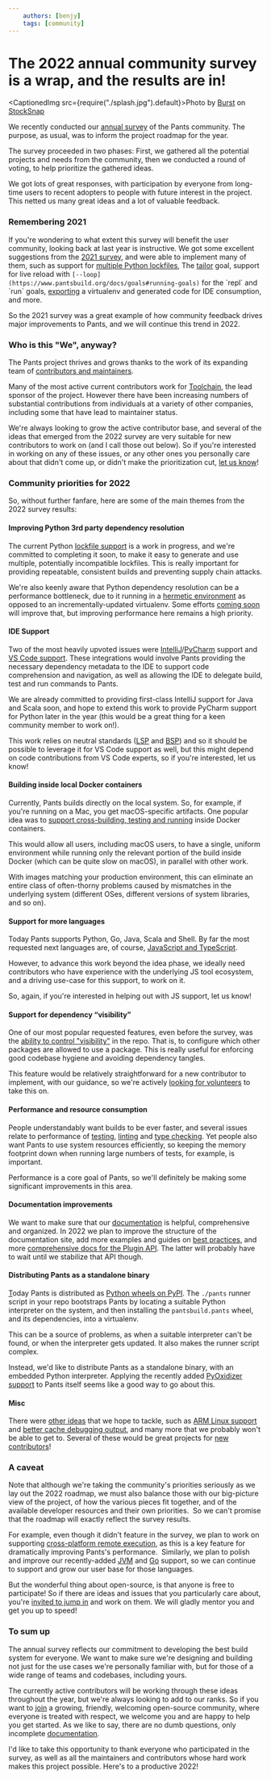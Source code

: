 ```yaml
---
    authors: [benjy]
    tags: [community]
---
```


# The 2022 annual community survey is a wrap, and the results are in!

<CaptionedImg src={require("./splash.jpg").default}>Photo by [Burst](https://stocksnap.io/author/burstshopify) on [StockSnap](https://stocksnap.io)</CaptionedImg>

<!--truncate-->

We recently conducted our [annual survey](https://groups.google.com/g/pants-devel/c/UFt3Os--6ps/m/FCjGTnlRBQAJ) of the Pants community. The purpose, as usual, was to inform the project roadmap for the year.

The survey proceeded in two phases: First, we gathered all the potential projects and needs from the community, then we conducted a round of voting, to help prioritize the gathered ideas.

We got lots of great responses, with participation by everyone from long-time users to recent adopters to people with future interest in the project. This netted us many great ideas and a lot of valuable feedback.

### Remembering 2021

If you're wondering to what extent this survey will benefit the user community, looking back at last year is instructive. We got some excellent suggestions from the [2021 survey](https://groups.google.com/u/1/g/pants-devel/c/F8Saug3BrFw?hl=en), and were able to implement many of them, such as support for [multiple Python lockfiles](https://www.pantsbuild.org/v2.11/docs/python-third-party-dependencies#lockfiles), The [tailor](../2021-03-19-tailoring-pants-to-your-codebase/index.md) goal, support for live reload with `[--loop](https://www.pantsbuild.org/docs/goals#running-goals)` for the \`repl\` and \`run\` goals, [exporting](https://www.pantsbuild.org/docs/reference-export) a virtualenv and generated code for IDE consumption, and more.

So the 2021 survey was a great example of how community feedback drives major improvements to Pants, and we will continue this trend in 2022.

### Who is this "We", anyway?

The Pants project thrives and grows thanks to the work of its expanding team of [contributors and maintainers](https://www.pantsbuild.org/docs/the-pants-community#how-is-the-community-structured).

Many of the most active current contributors work for [Toolchain](https://toolchain.com/), the lead sponsor of the project. However there have been increasing numbers of substantial contributions from individuals at a variety of other companies, including some that have lead to maintainer status.

We're always looking to grow the active contributor base, and several of the ideas that emerged from the 2022 survey are very suitable for new contributors to work on (and I call those out below). So if you're interested in working on any of these issues, or any other ones you personally care about that didn't come up, or didn't make the prioritization cut, [let us know](https://www.pantsbuild.org/docs/getting-help)!

### Community priorities for 2022

So, without further fanfare, here are some of the main themes from the 2022 survey results:

#### Improving Python 3rd party dependency resolution

The current Python [lockfile support](https://www.pantsbuild.org/docs/python-third-party-dependencies#lockfiles) is a work in progress, and we're committed to completing it soon, to make it easy to generate and use multiple, potentially incompatible lockfiles. This is really important for providing repeatable, consistent builds and preventing supply chain attacks.

We're also keenly aware that Python dependency resolution can be a performance bottleneck, due to it running in a [hermetic environment](https://github.com/pantsbuild/pants/issues/14127) as opposed to an incrementally-updated virtualenv. Some efforts [coming soon](https://github.com/pantsbuild/pants/issues/13964) will improve that, but improving performance here remains a high priority.

#### IDE Support

Two of the most heavily upvoted issues were [IntelliJ](https://github.com/pantsbuild/pants/issues/13260)/[PyCharm](https://github.com/pantsbuild/pants/issues/11151) support and [VS Code support](https://github.com/pantsbuild/pants/issues/10920). These integrations would involve Pants providing the necessary dependency metadata to the IDE to support code comprehension and navigation, as well as allowing the IDE to delegate build, test and run commands to Pants.

We are already committed to providing first-class IntelliJ support for Java and Scala soon, and hope to extend this work to provide PyCharm support for Python later in the year (this would be a great thing for a keen community member to work on!).

This work relies on neutral standards ([LSP](https://microsoft.github.io/language-server-protocol/) and [BSP](https://build-server-protocol.github.io/)) and so it should be possible to leverage it for VS Code support as well, but this might depend on code contributions from VS Code experts, so if you're interested, let us know!

#### Building inside local Docker containers

Currently, Pants builds directly on the local system. So, for example, if you're running on a Mac, you get macOS-specific artifacts. One popular idea was to [support cross-building, testing and running](https://github.com/pantsbuild/pants/issues/13682) inside Docker containers.

This would allow all users, including macOS users, to have a single, uniform environment while running only the relevant portion of the build inside Docker (which can be quite slow on macOS), in parallel with other work.

With images matching your production environment, this can eliminate an entire class of often-thorny problems caused by mismatches in the underlying system (different OSes, different versions of system libraries, and so on).

#### Support for more languages

Today Pants supports Python, Go, Java, Scala and Shell. By far the most requested next languages are, of course, [JavaScript and TypeScript](https://github.com/pantsbuild/pants/issues/14190).

However, to advance this work beyond the idea phase, we ideally need contributors who have experience with the underlying JS tool ecosystem, and a driving use-case for this support, to work on it.

So, again, if you're interested in helping out with JS support, let us know!

#### Support for dependency “visibility”

One of our most popular requested features, even before the survey, was the [ability to control "visibility"](https://github.com/pantsbuild/pants/issues/13393) in the repo. That is, to configure which other packages are allowed to use a package. This is really useful for enforcing good codebase hygiene and avoiding dependency tangles.

This feature would be relatively straightforward for a new contributor to implement, with our guidance, so we're actively [looking for volunteers](https://www.pantsbuild.org/docs/getting-help) to take this on.

#### Performance and resource consumption

People understandably want builds to be ever faster, and several issues relate to performance of [testing](https://github.com/pantsbuild/pants/issues/12662), [linting](https://github.com/pantsbuild/pants/issues/10542) and [type checking](https://github.com/pantsbuild/pants/issues/10864). Yet people also want Pants to use system resources efficiently, so keeping the memory footprint down when running large numbers of tests, for example, is important.

Performance is a core goal of Pants, so we'll definitely be making some significant improvements in this area.

#### Documentation improvements

We want to make sure that our [documentation](https://www.pantsbuild.org/docs) is helpful, comprehensive and organized. In 2022 we plan to improve the structure of the documentation site, add more examples and guides on [best practices](https://github.com/pantsbuild/pants/issues/14199), and more [comprehensive docs for the Plugin API](https://github.com/pantsbuild/pants/issues/10945). The latter will probably have to wait until we stabilize that API though.

#### Distributing Pants as a standalone binary

[T](https://www.pantsbuild.org/docs)oday Pants is distributed as [Python wheels on PyPI](https://pypi.org/project/pantsbuild.pants/). The `./pants` runner script in your repo bootstraps Pants by locating a suitable Python interpreter on the system, and then installing the `pantsbuild.pants` wheel, and its dependencies, into a virtualenv.

This can be a source of problems, as when a suitable interpreter can't be found, or when the interpreter gets updated. It also makes the runner script complex.

Instead, we'd like to distribute Pants as a standalone binary, with an embedded Python interpreter. Applying the recently added [PyOxidizer support](../2022-02-18-packaging-python-with-the-pyoxidizer-pants-plugin/index.md) to Pants itself seems like a good way to go about this.

#### Misc

There were [other ideas](https://github.com/pantsbuild/pants/issues?page=1&q=is%3Aissue+label%3A2022-idea) that we hope to tackle, such as [ARM Linux support](https://github.com/pantsbuild/pants/issues/12183) and [better cache debugging output](https://github.com/pantsbuild/pants/issues/14195), and many more that we probably won't be able to get to. Several of these would be great projects for [new contributors](https://www.pantsbuild.org/docs/getting-help)!

### A caveat

Note that although we're taking the community's priorities seriously as we lay out the 2022 roadmap, we must also balance those with our big-picture view of the project, of how the various pieces fit together, and of the available developer resources and their own priorities.  So we can't promise that the roadmap will exactly reflect the survey results.

For example, even though it didn't feature in the survey, we plan to work on supporting [cross-platform remote execution](https://github.com/pantsbuild/pants/issues/11148), as this is a key feature for dramatically improving Pants's performance.  Similarly, we plan to polish and improve our recently-added [JVM](../2022-01-12-pants-2-9/index.md) and [Go](../2021-11-10-golang-support-pants-28/index.md) support, so we can continue to support and grow our user base for those languages.

But the wonderful thing about open-source, is that anyone is free to participate! So if there are ideas and issues that you particularly care about, you're [invited to jump in](https://www.pantsbuild.org/docs/getting-help) and work on them. We will gladly mentor you and get you up to speed!

### To sum up

The annual survey reflects our commitment to developing the best build system for everyone. We want to make sure we're designing and building not just for the use cases we're personally familiar with, but for those of a wide range of teams and codebases, including yours.

The currently active contributors will be working through these ideas throughout the year, but we're always looking to add to our ranks. So if you want to [join](https://www.pantsbuild.org/docs/getting-help) a growing, friendly, welcoming open-source community, where everyone is treated with respect, we welcome you and are happy to help you get started. As we like to say, there are no dumb questions, only incomplete [documentation](https://www.pantsbuild.org/docs).

I'd like to take this opportunity to thank everyone who participated in the survey, as well as all the maintainers and contributors whose hard work makes this project possible. Here's to a productive 2022!
